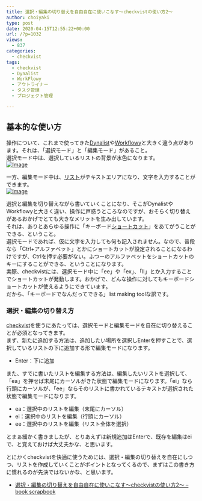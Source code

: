 ```yaml
---
title: 選択・編集の切り替えを自由自在に使いこなす〜checkvistの使い方2〜
author: choiyaki
type: post
date: 2020-04-15T12:55:22+00:00
url: /?p=1032
views:
  - 837
categories:
  - checkvist
tags:
  - checkvist
  - Dynalist
  - WorkFlowy
  - アウトライナー
  - タスク管理
  - プロジェクト管理

---
```

## 基本的な使い方

操作について、これまで使ってきた[Dynalist][1]や[Workflowy][2]と大きく違う点があります。それは、「選択モード」と「編集モード」があること。  
選択モード中は、選択しているリストの背景が水色になります。  
[![Image][3]][4]

一方、編集モード中は、[リスト][5]がテキストエリアになり、文字を入力することができます。  
[![Image][6]][7]

選択と編集を切り替えながら書いていくことになり、そこがDynalistやWorkflowyと大きく違い、操作に戸惑うところなのですが、おそらく切り替えがあるおかげでとても大きなメリットを生み出しています。  
それは、ありとあらゆる操作に「キーボード[ショートカット][8]」をあてがうことができる、ということ。  
選択モードであれば、仮に文字を入力しても何も記入されません。なので、普段なら「Ctrl+アルファベット」とかにショートカットが設定されることになるわけですが、Ctrlを押す必要がない。ふつーのアルファベットをショートカットのキーにすることができる、ということになります。  
実際、checkvistには、選択モード中に「ee」や「ex」、「ll」とか入力することでショートカットが発動します。おかげで、どんな操作に対してもキーボードショートカットが使えるようにできています。  
だから、「キーボードでなんだってできる」list making toolな訳です。

### 選択・編集の切り替え方

[checkvist][9]を使うにあたっては、選択モードと編集モードを自在に切り替えることが必須となってきます。  
まず、新たに追加する方法は、追加したい場所を選択しEnterを押すことで、選択しているリストの下に追加する形で編集モードになります。

  * Enter：下に追加

また、すでに書いたリストを編集する方法は、編集したいリストを選択して、「ea」を押せば末尾にカーソルがきた状態で編集モードになります。「ei」なら行頭にカーソルが、「ee」ならそのリストに書かれているテキストが選択された状態で編集モードになります。

  * ea：選択中のリストを編集（末尾にカーソル）
  * ei：選択中のリストを編集（行頭にカーソル）
  * ee：選択中のリストを編集（リスト全体を選択）

とまぁ細かく書きましたが、とりあえずは新規追加はEnterで、既存を編集はeiで、と覚えておけば大丈夫かな、と思います。

とにかくcheckvistを快適に使うためには、選択・編集の切り替えを自在にしつつ、リストを作成していくことがポイントとなってくるので、まずはこの書き方に慣れるのが先決ではないかな、と思います。

  * [選択・編集の切り替えを自由自在に使いこなす〜checkvistの使い方2〜 &#8211; book scrapbook][10]

 [1]: https://scrapbox.io/choiyaki-hondana/Dynalist
 [2]: https://scrapbox.io/choiyaki-hondana/Workflowy
 [3]: https://gyazo.com/7308c594f1109f5cf76d2363dba53359/thumb/1000
 [4]: https://gyazo.com/7308c594f1109f5cf76d2363dba53359
 [5]: https://scrapbox.io/choiyaki-hondana/%E3%83%AA%E3%82%B9%E3%83%88
 [6]: https://gyazo.com/fae311fe50a1596acc5bf1374a7cb0eb/thumb/1000
 [7]: https://gyazo.com/fae311fe50a1596acc5bf1374a7cb0eb
 [8]: https://scrapbox.io/choiyaki-hondana/%E3%82%B7%E3%83%A7%E3%83%BC%E3%83%88%E3%82%AB%E3%83%83%E3%83%88
 [9]: https://scrapbox.io/choiyaki-hondana/checkvist
 [10]: https://scrapbox.io/choiyaki-hondana/%E9%81%B8%E6%8A%9E%E3%83%BB%E7%B7%A8%E9%9B%86%E3%81%AE%E5%88%87%E3%82%8A%E6%9B%BF%E3%81%88%E3%82%92%E8%87%AA%E7%94%B1%E8%87%AA%E5%9C%A8%E3%81%AB%E4%BD%BF%E3%81%84%E3%81%93%E3%81%AA%E3%81%99%E3%80%9Ccheckvist%E3%81%AE%E4%BD%BF%E3%81%84%E6%96%B92%E3%80%9C